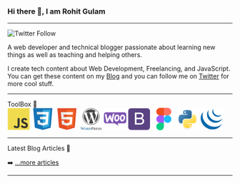 ### Hi there 👋, I am Rohit Gulam  

---


![Twitter Follow](https://img.shields.io/twitter/follow/RohitGulam?style=social)

A web developer and technical blogger passionate about learning new things as well as teaching and helping others.

I create tech content about Web Development, Freelancing, and JavaScript. You can get these content on my [Blog](https://rohitgulam.hashnode.dev/) and you can follow me on [Twitter](https://twitter.com/RohitGulam) for more cool stuff.

 ---
 ToolBox 🧰  
 <img src="https://github.com/devicons/devicon/blob/master/icons/javascript/javascript-original.svg" alt="JavaScript logo" width="50px"> 
 <img src ="https://github.com/devicons/devicon/blob/master/icons/css3/css3-original.svg" alt="CSS3 logo" width="50px">
 <img src ="https://github.com/devicons/devicon/blob/master/icons/html5/html5-original.svg" alt="HTML5 logo" width="50px">
 <img src ="https://github.com/devicons/devicon/blob/master/icons/wordpress/wordpress-original.svg" alt="WordPress logo" width="50px">
 <img src ="https://github.com/devicons/devicon/blob/master/icons/woocommerce/woocommerce-original.svg" alt="Woocommerce logo" width="50px">
 <img src ="https://github.com/devicons/devicon/blob/master/icons/bootstrap/bootstrap-plain.svg" alt="Bootstrap logo" width="50px">
 <img src ="https://github.com/devicons/devicon/blob/master/icons/figma/figma-original.svg" alt="Figma logo" width="50px">
 <img src ="https://github.com/devicons/devicon/blob/master/icons/python/python-original.svg" alt="Python logo" width="50px">
 <img src ="https://github.com/devicons/devicon/blob/master/icons/jquery/jquery-original.svg" alt="jQuery logo" width="50px">
 
 ---
 Latest Blog Articles 📙

➡️ [...more articles](https://rohitgulam.hashnode.dev/)
<!--BLOG-POST-LIST:START-->

<!--BLOG-POST-LIST:END-->


---

<!--
**rohitgulam/rohitgulam** is a ✨ _special_ ✨ repository because its `README.md` (this file) appears on your GitHub profile.

Here are some ideas to get you started:

- 🔭 I’m currently working on ...
- 🌱 I’m currently learning ...
- 👯 I’m looking to collaborate on ...
- 🤔 I’m looking for help with ...
- 💬 Ask me about ...
- 📫 How to reach me: ...
- 😄 Pronouns: ...
- ⚡ Fun fact: ...
-->

